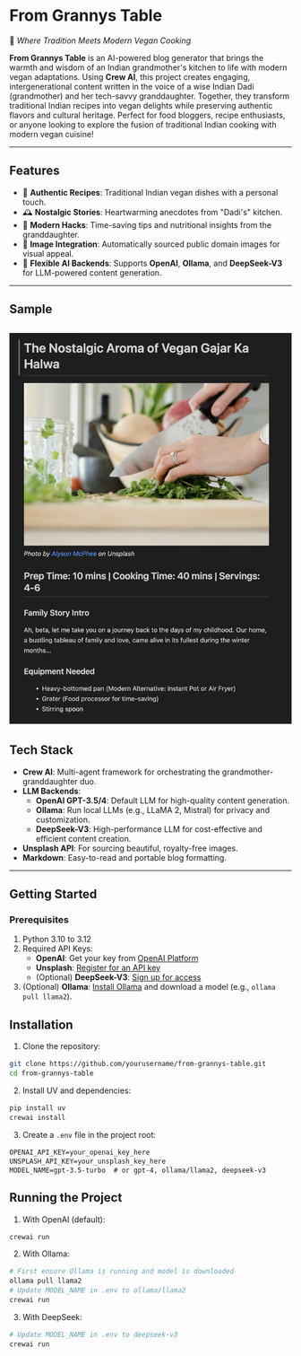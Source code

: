 # **From Grannys Table**  
🍴 *Where Tradition Meets Modern Vegan Cooking*  

**From Grannys Table** is an AI-powered blog generator that brings the warmth and wisdom of an Indian grandmother's kitchen to life with modern vegan adaptations. Using **Crew AI**, this project creates engaging, intergenerational content written in the voice of a wise Indian Dadi (grandmother) and her tech-savvy granddaughter. Together, they transform traditional Indian recipes into vegan delights while preserving authentic flavors and cultural heritage. Perfect for food bloggers, recipe enthusiasts, or anyone looking to explore the fusion of traditional Indian cooking with modern vegan cuisine!  

---

## **Features**  
- 🥕 **Authentic Recipes**: Traditional Indian vegan dishes with a personal touch.  
- 🕰️ **Nostalgic Stories**: Heartwarming anecdotes from "Dadi's" kitchen.  
- 🌱 **Modern Hacks**: Time-saving tips and nutritional insights from the granddaughter.  
- 📸 **Image Integration**: Automatically sourced public domain images for visual appeal.  
- 🤖 **Flexible AI Backends**: Supports **OpenAI**, **Ollama**, and **DeepSeek-V3** for LLM-powered content generation.  

---
## **Sample**

![Sample Image](sample.png)
---

## **Tech Stack**  
- **Crew AI**: Multi-agent framework for orchestrating the grandmother-granddaughter duo.  
- **LLM Backends**:  
  - **OpenAI GPT-3.5/4**: Default LLM for high-quality content generation.  
  - **Ollama**: Run local LLMs (e.g., LLaMA 2, Mistral) for privacy and customization.  
  - **DeepSeek-V3**: High-performance LLM for cost-effective and efficient content creation.  
- **Unsplash API**: For sourcing beautiful, royalty-free images.  
- **Markdown**: Easy-to-read and portable blog formatting.  

---

## **Getting Started**  

### **Prerequisites**  
1. Python 3.10 to 3.12  
2. Required API Keys:  
   - **OpenAI**: Get your key from [OpenAI Platform](https://platform.openai.com)
   - **Unsplash**: [Register for an API key](https://unsplash.com/developers)  
   - (Optional) **DeepSeek-V3**: [Sign up for access](https://www.deepseek.com/)  
3. (Optional) **Ollama**: [Install Ollama](https://ollama.ai/) and download a model (e.g., `ollama pull llama2`).  

## Installation

1. Clone the repository:
```bash
git clone https://github.com/yourusername/from-grannys-table.git
cd from-grannys-table
```

2. Install UV and dependencies:
```bash
pip install uv
crewai install
```

3. Create a `.env` file in the project root:
```env
OPENAI_API_KEY=your_openai_key_here
UNSPLASH_API_KEY=your_unsplash_key_here
MODEL_NAME=gpt-3.5-turbo  # or gpt-4, ollama/llama2, deepseek-v3
```

## Running the Project

1. With OpenAI (default):
```bash
crewai run
```

2. With Ollama:
```bash
# First ensure Ollama is running and model is downloaded
ollama pull llama2
# Update MODEL_NAME in .env to ollama/llama2
crewai run
```

3. With DeepSeek:
```bash
# Update MODEL_NAME in .env to deepseek-v3
crewai run
```

